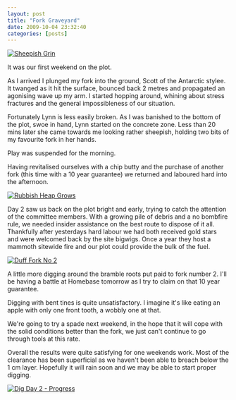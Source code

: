 ```yaml
---
layout: post
title: "Fork Graveyard"
date: 2009-10-04 23:32:40
categories: [posts]
---
```


[![Sheepish Grin](http://farm3.static.flickr.com/2647/3976099995_8a763d8897_m.jpg)](http://www.flickr.com/photos/warriorwomen/3976099995/ "I was grateful fir the help but honestly! by warriorwomen, on Flickr")

It was our first weekend on the plot.

As I arrived I plunged my fork into the ground, Scott of the Antarctic stylee. It twanged as it hit the surface, bounced back 2 metres and propagated an agonising wave up my arm. I started hopping around, whining about stress fractures and the general impossibleness of our situation.

Fortunately Lynn is less easily broken. As I was banished to the bottom of the plot, swoe in hand, Lynn started on the concrete zone. Less than 20 mins later she came towards me looking rather sheepish, holding two bits of my favourite fork in her hands.

Play was suspended for the morning.

Having revitalised ourselves with a chip butty and the purchase of another fork (this time with a 10 year guarantee) we returned and laboured hard into the afternoon.

[![Rubbish Heap Grows](http://farm4.static.flickr.com/3504/3980963105_cb3aba7165_m.jpg)](http://www.flickr.com/photos/warriorwomen/3980963105/ "Rubbish Heap Grows by warriorwomen, on Flickr")

Day 2 saw us back on the plot bright and early, trying to catch the attention of the committee members. With a growing pile of debris and a no bombfire rule, we needed insider assistance on the best route to dispose of it all. Thankfully after yesterdays hard labour we had both received gold stars and were welcomed back by the site bigwigs. Once a year they host a mammoth sitewide fire and our plot could provide the bulk of the fuel.

[![Duff Fork No 2](http://farm3.static.flickr.com/2447/3980961213_31d3711406_m.jpg)](http://www.flickr.com/photos/warriorwomen/3980961213/ "Duff Fork No 2 by warriorwomen, on Flickr")

A little more digging around the bramble roots put paid to fork number 2. I'll be having a battle at Homebase tomorrow as I try to claim on that 10 year guarantee.

Digging with bent tines is quite unsatisfactory. I imagine it's like eating an apple with only one front tooth, a wobbly one at that.

We're going to try a spade next weekend, in the hope that it will cope with the solid conditions better than the fork, we just can't continue to go through tools at this rate.

Overall the results were quite satisfying for one weekends work. Most of the clearance has been superficial as we haven't been able to breach below the 1 cm layer. Hopefully it will rain soon and we may be able to start proper digging.

[![Dig Day 2 - Progress](http://farm4.static.flickr.com/3468/3981047865_c81a1d5f13.jpg)](http://www.flickr.com/photos/warriorwomen/3981047865/ "Dig Day 2 - Progress by warriorwomen, on Flickr")
